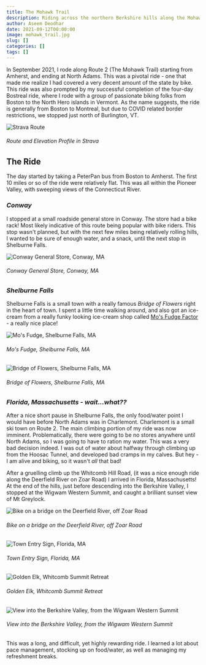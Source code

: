 ```yaml
---
title: The Mohawk Trail
description: Riding across the northern Berkshire hills along the Mohawk Trail (Route 2)
author: Aseem Deodhar
date: 2021-09-12T00:00:00
image: mohawk_trail.jpg
slug: []
categories: []
tags: []
---
```


In September 2021, I rode along Route 2 (The Mohawk Trail) starting from Amherst, and ending at North Adams. This was a pivotal ride - one that made me realize I had covered a very decent amount of the state by bike. This ride was also prompted by my successful completion of the four-day Bostreal ride, where I rode with a group of passionate biking folks from Boston to the North Hero islands in Vermont. As the name suggests, the ride is generally from Boston to Montreal, but due to COVID related border restrictions, we stopped just north of Burlington, VT.

![Strava Route](strava_trail.jpg)
###### Route and Elevation Profile in Strava

## **The Ride**

The day started by taking a PeterPan bus from Boston to Amherst. The first 10 miles or so of the ride were relatively flat. This was all within the Pioneer Valley, with sweeping views of the Connecticut River.

### *Conway*

I stopped at a small roadside general store in Conway. The store had a bike rack! Most likely indicative of this route being popular with bike riders. This stop wasn't planned, but with the next few miles being relatively rolling hills, I wanted to be sure of enough water, and a snack, until the next stop in Shelburne Falls.

![Conway General Store, Conway, MA](conway.jpg)
###### Conway General Store, Conway, MA

### *Shelburne Falls*

Shelburne Falls is a small town with a really famous *Bridge of Flowers* right in the heart of town. I spent a little time walking around, and also got an ice-cream from a really funky looking ice-cream shop called [Mo's Fudge Factor](https://www.google.com/maps/place/Mo's+Fudge+Factor/@42.603674,-72.7438077,17z/data=!3m1!4b1!4m5!3m4!1s0x89e0d7bc42911921:0x62ec0969e6f22887!8m2!3d42.6036717!4d-72.7415815) - a really nice place!

![Mo's Fudge, Shelburne Falls, MA](mos_fudge.jpg)
###### Mo's Fudge, Shelburne Falls, MA

![Bridge of Flowers, Shelburne Falls, MA](bridge_flowers_side.jpg)
###### Bridge of Flowers, Shelburne Falls, MA

### *Florida, Massachusetts - wait...what??*

After a nice short pause in Shelburne Falls, the only food/water point I would have before North Adams was in Charlemont. Charlemont is a small ski town on Route 2. The main climbing portion of my ride was now imminent. Problematically, there were going to be no stores anywhere until North Adams, so I was going to have to ration my water. This was a very bad decision indeed. I was out of water about halfway through climbing up from the Hoosac Tunnel, and developed bad cramps in my calves. But hey - I am alive and biking, so it wasn't *all* that bad!

After a gruelling climb up the Whitcomb Hill Road, (it was a nice enough ride along the Deerfield River on Zoar Road) I arrived in Florida, Massachusetts! At the end of the hills, just before descending into the Berkshire Valley, I stopped at the Wigwam Western Summit, and caught a brilliant sunset view of Mt Greylock.

![Bike on a bridge on the Deerfield River, off Zoar Road](bridge_bike.jpg)
###### Bike on a bridge on the Deerfield River, off Zoar Road

![Town Entry Sign, Florida, MA](florida_ma.jpeg)
###### Town Entry Sign, Florida, MA 

![Golden Elk, Whitcomb Summit Retreat](mohawk_trail.jpeg)
###### Golden Elk, Whitcomb Summit Retreat

![View into the Berkshire Valley, from the Wigwam Western Summit](florida_view_valley.jpg)
###### View into the Berkshire Valley, from the Wigwam Western Summit

This was a long, and difficult, yet highly rewarding ride. I learned a lot about pace management, stocking up on food/water, as well as managing my refreshment breaks.
